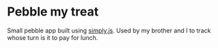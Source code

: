 # Pebble my treat

Small pebble app built using [simply.js](http://simplyjs.io/). Used by my brother and I to track whose turn is it to pay for lunch.
